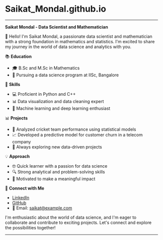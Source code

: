 # Saikat_Mondal.github.io
---
**Saikat Mondal - Data Scientist and Mathematician**

👋 Hello! I'm Saikat Mondal, a passionate data scientist and mathematician with a strong foundation in mathematics and statistics. I'm excited to share my journey in the world of data science and analytics with you.

📚 **Education**
- 🎓 B.Sc and M.Sc in Mathematics
- 🌟 Pursuing a data science program at IISc, Bangalore

🧮 **Skills**
- 💻 Proficient in Python and C++
- 📊 Data visualization and data cleaning expert
- 🤖 Machine learning and deep learning enthusiast

📊 **Projects**
- 🏏 Analyzed cricket team performance using statistical models
- 📈 Developed a predictive model for customer churn in a telecom company
- 🚀 Always exploring new data-driven projects

💡 **Approach**
- 🤓 Quick learner with a passion for data science
- 🔍 Strong analytical and problem-solving skills
- 💪 Motivated to make a meaningful impact

🤝 **Connect with Me**
- [LinkedIn](https://www.linkedin.com/in/saikatmondal/)
- [GitHub](https://github.com/saikatmondal)
- 📧 Email: saikat@example.com

I'm enthusiastic about the world of data science, and I'm eager to collaborate and contribute to exciting projects. Let's connect and explore the possibilities together!

---

